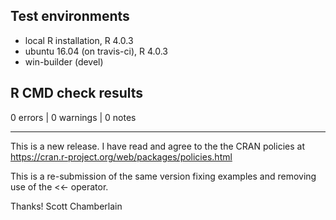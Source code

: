 ## Test environments
* local R installation, R 4.0.3
* ubuntu 16.04 (on travis-ci), R 4.0.3
* win-builder (devel)

## R CMD check results

0 errors | 0 warnings | 0 notes

-----

This is a new release. I have read and agree to the the CRAN policies at https://cran.r-project.org/web/packages/policies.html

This is a re-submission of the same version fixing examples and removing use of the <<- operator.

Thanks!
Scott Chamberlain
